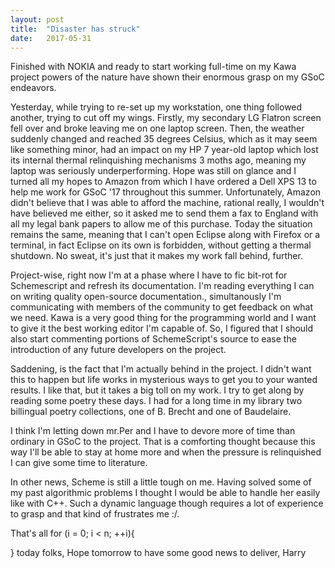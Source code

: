 ```yaml
---
layout: post
title:  "Disaster has struck"
date:   2017-05-31 
---
```


Finished with NOKIA and ready to start working full-time on my Kawa project
powers of the nature have shown their enormous grasp on my GSoC endeavors.

Yesterday, while trying to re-set up my workstation, one thing followed
another, trying to cut off my wings. Firstly, my secondary LG Flatron screen
fell over and broke leaving me on one laptop screen. Then, the weather suddenly
changed and reached 35 degrees Celsius, which as it may seem like something
minor, had an impact on my HP 7 year-old laptop which lost its internal thermal
relinquishing mechanisms 3 moths ago, meaning my laptop was seriously
underperforming. Hope was still on glance and I turned all my hopes to Amazon
from which I have ordered a Dell XPS 13 to help me work for GSoC '17 throughout
this summer. Unfortunately, Amazon didn't believe that I was able to afford the
machine, rational really, I wouldn't have believed me either, so it asked me to
send them a fax to England with all my legal bank papers to allow me of this
purchase. Today the situation remains the same, meaning that I can't open
Eclipse along with Firefox or a terminal, in fact Eclipse on its own is
forbidden, without getting a thermal shutdown. No sweat, it's just that it
makes my work fall behind, further.

Project-wise, right now I'm at a phase where I have to fic bit-rot for 
Schemescript and refresh its documentation. I'm reading everything I can on
writing quality open-source documentation., simultanously I'm communicating
with members of the community to get feedback on what we need. Kawa is a very
good thing for the programming world and I want to give it the best working
editor I'm capable of. So, I figured that I should also start commenting
portions of SchemeScript's source to ease the introduction of any future developers on the project.

Saddening, is the fact that I'm actually behind in the project. I didn't want
this to happen but life works in mysterious ways to get you to your wanted
results. I like that, but it takes a big toll on my work. I try to get along by
reading some poetry these days. I had for a long time in my library two
billingual poetry collections, one of B. Brecht and one of Baudelaire. 

I think I'm letting down mr.Per and I have to devore more of time than ordinary
in GSoC to the project. That is a comforting thought because this way I'll be
able to stay at home more and when the pressure is relinquished I can give some
time to literature.

In other news, Scheme is still a little tough on me. Having solved some of my
past algorithmic problems I thought I would be able to handle her easily like
with C++. Such a dynamic language though requires a lot of experience to grasp 
and that kind of frustrates me :/.

That's all for (i = 0; i < n; ++i){

} today folks,
Hope tomorrow to have some good news to deliver,
Harry
